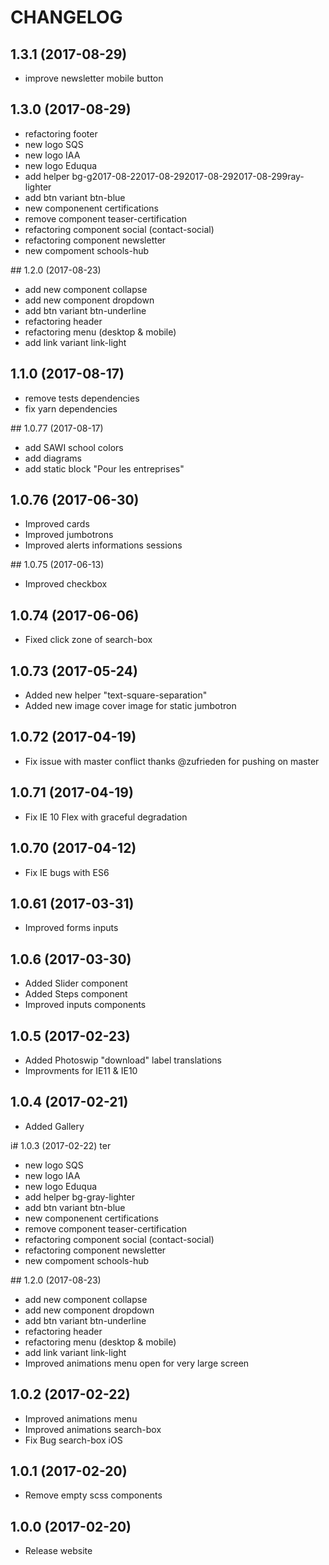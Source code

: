 CHANGELOG
=========

## 1.3.1 (2017-08-29)
 - improve newsletter mobile button

## 1.3.0 (2017-08-29)
 - refactoring footer
 - new logo SQS
 - new logo IAA
 - new logo Eduqua
 - add helper bg-g2017-08-22017-08-292017-08-292017-08-299ray-lighter
 - add btn variant btn-blue
 - new componenent certifications
 - remove component teaser-certification
 - refactoring component social (contact-social)
 - refactoring component newsletter
 - new compoment schools-hub

## 1.2.0 (2017-08-23)
 - add new component collapse
 - add new component dropdown
 - add btn variant btn-underline
 - refactoring header
 - refactoring menu (desktop & mobile)
 - add link variant link-light

## 1.1.0 (2017-08-17)
 - remove tests dependencies
 - fix yarn dependencies

## 1.0.77 (2017-08-17)
 - add SAWI school colors
 - add diagrams
 - add static block "Pour les entreprises"
 
## 1.0.76 (2017-06-30)
 - Improved cards
 - Improved jumbotrons
 - Improved alerts informations sessions

## 1.0.75 (2017-06-13)
 - Improved checkbox

## 1.0.74 (2017-06-06)
 - Fixed click zone of search-box

## 1.0.73 (2017-05-24)
 - Added new helper "text-square-separation"
 - Added new image cover image for static jumbotron 

## 1.0.72 (2017-04-19)
 - Fix issue with master conflict thanks @zufrieden for pushing on master

## 1.0.71 (2017-04-19)
 - Fix IE 10 Flex with graceful degradation

## 1.0.70 (2017-04-12)
 - Fix IE bugs with ES6

## 1.0.61 (2017-03-31)
 - Improved forms inputs

## 1.0.6 (2017-03-30)
 - Added Slider component
 - Added Steps component
 - Improved inputs components

## 1.0.5 (2017-02-23)
 - Added Photoswip "download" label translations
 - Improvments for IE11 & IE10

## 1.0.4 (2017-02-21)
 - Added Gallery

i# 1.0.3 (2017-02-22)
ter
 - new logo SQS
 - new logo IAA
 - new logo Eduqua
 - add helper bg-gray-lighter
 - add btn variant btn-blue
 - new componenent certifications
 - remove component teaser-certification
 - refactoring component social (contact-social)
 - refactoring component newsletter
 - new compoment schools-hub

## 1.2.0 (2017-08-23)
 - add new component collapse
 - add new component dropdown
 - add btn variant btn-underline
 - refactoring header
 - refactoring menu (desktop & mobile)
 - add link variant link-light
 - Improved animations menu open for very large screen

## 1.0.2 (2017-02-22)
 - Improved animations menu
 - Improved animations search-box
 - Fix Bug search-box iOS

## 1.0.1 (2017-02-20)
 - Remove empty scss components

## 1.0.0 (2017-02-20)
 - Release website
